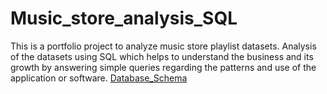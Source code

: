 # Music_store_analysis_SQL
This is a portfolio project to analyze music store playlist datasets.
Analysis of the datasets using SQL which helps to understand the business and its growth by answering simple queries regarding the patterns and use of the application or software.
[Database_Schema](https://user-images.githubusercontent.com/56424335/225564783-bd107656-5224-457e-b75a-b0a6c2f10aa9.png)


